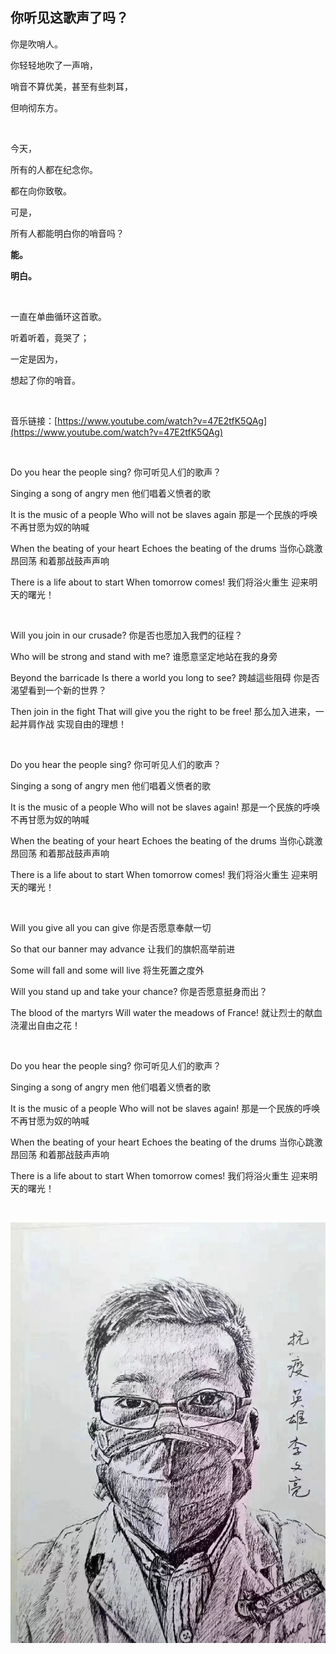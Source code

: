 ## 你听见这歌声了吗？

你是吹哨人。

你轻轻地吹了一声哨，

哨音不算优美，甚至有些刺耳，

但响彻东方。

<br/>

今天，

所有的人都在纪念你。

都在向你致敬。

可是，

所有人都能明白你的哨音吗？

**能。**

**明白。**

<br/>

一直在单曲循环这首歌。

听着听着，竟哭了；

一定是因为，

想起了你的哨音。

<br/>

音乐链接：[https://www.youtube.com/watch?v=47E2tfK5QAg](https://www.youtube.com/watch?v=47E2tfK5QAg)

<br/>

Do you hear the people sing?
你可听见人们的歌声？

Singing a song of angry men
他们唱着义愤者的歌

It is the music of a people
Who will not be slaves again
那是一个民族的呼唤
不再甘愿为奴的呐喊

When the beating of your heart
Echoes the beating of the drums
当你心跳激昂回荡
和着那战鼓声声响

There is a life about to start
When tomorrow comes!
我们将浴火重生
迎来明天的曙光！

<br/>

Will you join in our crusade?
你是否也愿加入我們的征程？

Who will be strong and stand with me?
谁愿意坚定地站在我的身旁

Beyond the barricade
Is there a world you long to see?
跨越這些阻碍
你是否渴望看到一个新的世界？

Then join in the fight
That will give you the right to be free!
那么加入进来，一起并肩作战
实现自由的理想！

<br/>

Do you hear the people sing?
你可听见人们的歌声？

Singing a song of angry men
他们唱着义愤者的歌

It is the music of a people
Who will not be slaves again!
那是一个民族的呼唤
不再甘愿为奴的呐喊

When the beating of your heart
Echoes the beating of the drums
当你心跳激昂回荡
和着那战鼓声声响

There is a life about to start
When tomorrow comes!
我们将浴火重生
迎来明天的曙光！

<br/>

Will you give all you can give
你是否愿意奉献一切

So that our banner may advance
让我们的旗帜高举前进

Some will fall and some will live
将生死置之度外

Will you stand up and take your chance?
你是否愿意挺身而出？

The blood of the martyrs
Will water the meadows of France!
就让烈士的献血
浇灌出自由之花！

<br/>

Do you hear the people sing?
你可听见人们的歌声？

Singing a song of angry men
他们唱着义愤者的歌

It is the music of a people
Who will not be slaves again!
那是一个民族的呼唤
不再甘愿为奴的呐喊

When the beating of your heart
Echoes the beating of the drums
当你心跳激昂回荡
和着那战鼓声声响

There is a life about to start
When tomorrow comes!
我们将浴火重生
迎来明天的曙光！

<br/>

![lwl](lwl.png)